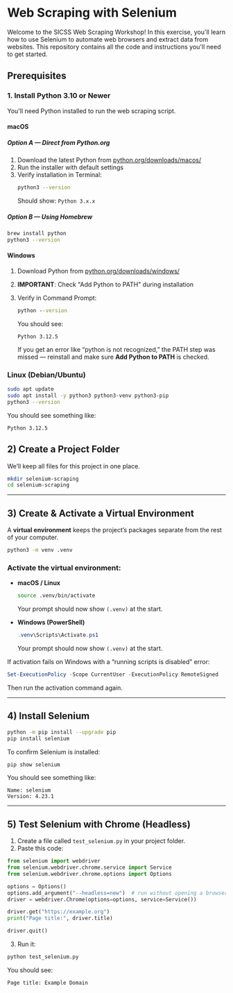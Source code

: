 # Web Scraping with Selenium

Welcome to the SICSS Web Scraping Workshop! In this exercise, you'll learn how to use Selenium to automate web browsers and extract data from websites. This repository contains all the code and instructions you'll need to get started.

## Prerequisites

### 1. Install Python 3.10 or Newer

You'll need Python installed to run the web scraping script.

#### macOS

##### Option A — Direct from Python.org

1. Download the latest Python from [python.org/downloads/macos/](https://www.python.org/downloads/macos/)
2. Run the installer with default settings
3. Verify installation in Terminal:
   ```bash
   python3 --version
   ```
   Should show: `Python 3.x.x`

##### Option B — Using Homebrew
   ```bash
brew install python
python3 --version
```

#### Windows

1. Download Python from [python.org/downloads/windows/](https://www.python.org/downloads/windows/)
2. **IMPORTANT**: Check "Add Python to PATH" during installation
3. Verify in Command Prompt:
   ```cmd
   python --version
   ```

   You should see:

   ```
   Python 3.12.5
   ```

   If you get an error like “python is not recognized,” the PATH step was missed — reinstall and make sure **Add Python to PATH** is checked.


### Linux (Debian/Ubuntu)

   ```bash
sudo apt update
sudo apt install -y python3 python3-venv python3-pip
python3 --version
```

You should see something like:

```
Python 3.12.5
```

## 2) Create a Project Folder

We’ll keep all files for this project in one place.

```bash
mkdir selenium-scraping
cd selenium-scraping
```

---

## 3) Create & Activate a Virtual Environment

A **virtual environment** keeps the project’s packages separate from the rest of your computer.

```bash
python3 -m venv .venv
```

### Activate the virtual environment:

* **macOS / Linux**

  ```bash
  source .venv/bin/activate
  ```

  Your prompt should now show `(.venv)` at the start.

* **Windows (PowerShell)**

  ```powershell
  .venv\Scripts\Activate.ps1
  ```

  Your prompt should now show `(.venv)` at the start.

If activation fails on Windows with a “running scripts is disabled” error:

```powershell
Set-ExecutionPolicy -Scope CurrentUser -ExecutionPolicy RemoteSigned
```

Then run the activation command again.

---

## 4) Install Selenium

```bash
python -m pip install --upgrade pip
pip install selenium
```

To confirm Selenium is installed:

```bash
pip show selenium
```

You should see something like:

```
Name: selenium
Version: 4.23.1
```

---

## 5) Test Selenium with Chrome (Headless)

1. Create a file called `test_selenium.py` in your project folder.
2. Paste this code:

```python
from selenium import webdriver
from selenium.webdriver.chrome.service import Service
from selenium.webdriver.chrome.options import Options

options = Options()
options.add_argument("--headless=new")  # run without opening a browser window
driver = webdriver.Chrome(options=options, service=Service())

driver.get("https://example.org")
print("Page title:", driver.title)

driver.quit()
```

3. Run it:

```bash
python test_selenium.py
```

You should see:

```
Page title: Example Domain
```
